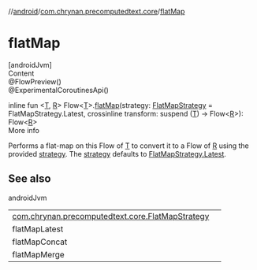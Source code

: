 //[android](../../index.md)/[com.chrynan.precomputedtext.core](index.md)/[flatMap](flat-map.md)



# flatMap  
[androidJvm]  
Content  
@FlowPreview()  
@ExperimentalCoroutinesApi()  
  
inline fun <[T](flat-map.md), [R](flat-map.md)> Flow<[T](flat-map.md)>.[flatMap](flat-map.md)(strategy: [FlatMapStrategy](-flat-map-strategy/index.md) = FlatMapStrategy.Latest, crossinline transform: suspend ([T](flat-map.md)) -> Flow<[R](flat-map.md)>): Flow<[R](flat-map.md)>  
More info  


Performs a flat-map on this Flow of [T](flat-map.md) to convert it to a Flow of [R](flat-map.md) using the provided [strategy](flat-map.md). The [strategy](flat-map.md) defaults to [FlatMapStrategy.Latest](-flat-map-strategy/-latest/index.md).



## See also  
  
androidJvm  
  
| | |
|---|---|
| <a name="com.chrynan.precomputedtext.core//flatMap/kotlinx.coroutines.flow.Flow[TypeParam(bounds=[kotlin.Any?])]#com.chrynan.precomputedtext.core.FlatMapStrategy#kotlin.coroutines.SuspendFunction1[TypeParam(bounds=[kotlin.Any?]),kotlinx.coroutines.flow.Flow[TypeParam(bounds=[kotlin.Any?])]]/PointingToDeclaration/"></a>[com.chrynan.precomputedtext.core.FlatMapStrategy](-flat-map-strategy/index.md)| <a name="com.chrynan.precomputedtext.core//flatMap/kotlinx.coroutines.flow.Flow[TypeParam(bounds=[kotlin.Any?])]#com.chrynan.precomputedtext.core.FlatMapStrategy#kotlin.coroutines.SuspendFunction1[TypeParam(bounds=[kotlin.Any?]),kotlinx.coroutines.flow.Flow[TypeParam(bounds=[kotlin.Any?])]]/PointingToDeclaration/"></a>|
| <a name="com.chrynan.precomputedtext.core//flatMap/kotlinx.coroutines.flow.Flow[TypeParam(bounds=[kotlin.Any?])]#com.chrynan.precomputedtext.core.FlatMapStrategy#kotlin.coroutines.SuspendFunction1[TypeParam(bounds=[kotlin.Any?]),kotlinx.coroutines.flow.Flow[TypeParam(bounds=[kotlin.Any?])]]/PointingToDeclaration/"></a>flatMapLatest| <a name="com.chrynan.precomputedtext.core//flatMap/kotlinx.coroutines.flow.Flow[TypeParam(bounds=[kotlin.Any?])]#com.chrynan.precomputedtext.core.FlatMapStrategy#kotlin.coroutines.SuspendFunction1[TypeParam(bounds=[kotlin.Any?]),kotlinx.coroutines.flow.Flow[TypeParam(bounds=[kotlin.Any?])]]/PointingToDeclaration/"></a>|
| <a name="com.chrynan.precomputedtext.core//flatMap/kotlinx.coroutines.flow.Flow[TypeParam(bounds=[kotlin.Any?])]#com.chrynan.precomputedtext.core.FlatMapStrategy#kotlin.coroutines.SuspendFunction1[TypeParam(bounds=[kotlin.Any?]),kotlinx.coroutines.flow.Flow[TypeParam(bounds=[kotlin.Any?])]]/PointingToDeclaration/"></a>flatMapConcat| <a name="com.chrynan.precomputedtext.core//flatMap/kotlinx.coroutines.flow.Flow[TypeParam(bounds=[kotlin.Any?])]#com.chrynan.precomputedtext.core.FlatMapStrategy#kotlin.coroutines.SuspendFunction1[TypeParam(bounds=[kotlin.Any?]),kotlinx.coroutines.flow.Flow[TypeParam(bounds=[kotlin.Any?])]]/PointingToDeclaration/"></a>|
| <a name="com.chrynan.precomputedtext.core//flatMap/kotlinx.coroutines.flow.Flow[TypeParam(bounds=[kotlin.Any?])]#com.chrynan.precomputedtext.core.FlatMapStrategy#kotlin.coroutines.SuspendFunction1[TypeParam(bounds=[kotlin.Any?]),kotlinx.coroutines.flow.Flow[TypeParam(bounds=[kotlin.Any?])]]/PointingToDeclaration/"></a>flatMapMerge| <a name="com.chrynan.precomputedtext.core//flatMap/kotlinx.coroutines.flow.Flow[TypeParam(bounds=[kotlin.Any?])]#com.chrynan.precomputedtext.core.FlatMapStrategy#kotlin.coroutines.SuspendFunction1[TypeParam(bounds=[kotlin.Any?]),kotlinx.coroutines.flow.Flow[TypeParam(bounds=[kotlin.Any?])]]/PointingToDeclaration/"></a>|
  
  



